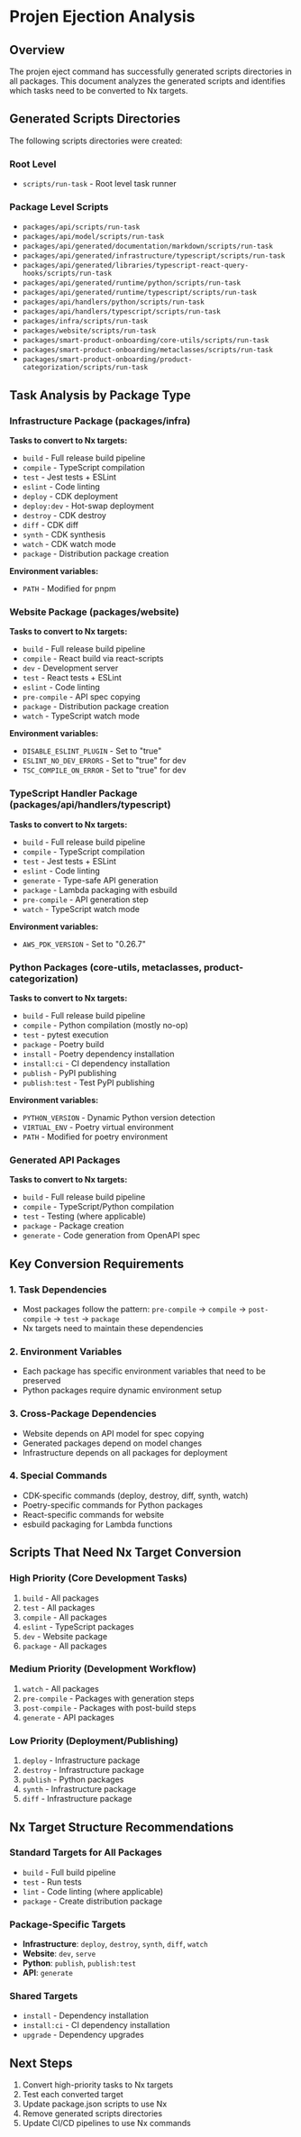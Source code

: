 # Projen Ejection Analysis

## Overview

The projen eject command has successfully generated scripts directories in all packages. This document analyzes the generated scripts and identifies which tasks need to be converted to Nx targets.

## Generated Scripts Directories

The following scripts directories were created:

### Root Level

- `scripts/run-task` - Root level task runner

### Package Level Scripts

- `packages/api/scripts/run-task`
- `packages/api/model/scripts/run-task`
- `packages/api/generated/documentation/markdown/scripts/run-task`
- `packages/api/generated/infrastructure/typescript/scripts/run-task`
- `packages/api/generated/libraries/typescript-react-query-hooks/scripts/run-task`
- `packages/api/generated/runtime/python/scripts/run-task`
- `packages/api/generated/runtime/typescript/scripts/run-task`
- `packages/api/handlers/python/scripts/run-task`
- `packages/api/handlers/typescript/scripts/run-task`
- `packages/infra/scripts/run-task`
- `packages/website/scripts/run-task`
- `packages/smart-product-onboarding/core-utils/scripts/run-task`
- `packages/smart-product-onboarding/metaclasses/scripts/run-task`
- `packages/smart-product-onboarding/product-categorization/scripts/run-task`

## Task Analysis by Package Type

### Infrastructure Package (packages/infra)

**Tasks to convert to Nx targets:**

- `build` - Full release build pipeline
- `compile` - TypeScript compilation
- `test` - Jest tests + ESLint
- `eslint` - Code linting
- `deploy` - CDK deployment
- `deploy:dev` - Hot-swap deployment
- `destroy` - CDK destroy
- `diff` - CDK diff
- `synth` - CDK synthesis
- `watch` - CDK watch mode
- `package` - Distribution package creation

**Environment variables:**

- `PATH` - Modified for pnpm

### Website Package (packages/website)

**Tasks to convert to Nx targets:**

- `build` - Full release build pipeline
- `compile` - React build via react-scripts
- `dev` - Development server
- `test` - React tests + ESLint
- `eslint` - Code linting
- `pre-compile` - API spec copying
- `package` - Distribution package creation
- `watch` - TypeScript watch mode

**Environment variables:**

- `DISABLE_ESLINT_PLUGIN` - Set to "true"
- `ESLINT_NO_DEV_ERRORS` - Set to "true" for dev
- `TSC_COMPILE_ON_ERROR` - Set to "true" for dev

### TypeScript Handler Package (packages/api/handlers/typescript)

**Tasks to convert to Nx targets:**

- `build` - Full release build pipeline
- `compile` - TypeScript compilation
- `test` - Jest tests + ESLint
- `eslint` - Code linting
- `generate` - Type-safe API generation
- `package` - Lambda packaging with esbuild
- `pre-compile` - API generation step
- `watch` - TypeScript watch mode

**Environment variables:**

- `AWS_PDK_VERSION` - Set to "0.26.7"

### Python Packages (core-utils, metaclasses, product-categorization)

**Tasks to convert to Nx targets:**

- `build` - Full release build pipeline
- `compile` - Python compilation (mostly no-op)
- `test` - pytest execution
- `package` - Poetry build
- `install` - Poetry dependency installation
- `install:ci` - CI dependency installation
- `publish` - PyPI publishing
- `publish:test` - Test PyPI publishing

**Environment variables:**

- `PYTHON_VERSION` - Dynamic Python version detection
- `VIRTUAL_ENV` - Poetry virtual environment
- `PATH` - Modified for poetry environment

### Generated API Packages

**Tasks to convert to Nx targets:**

- `build` - Full release build pipeline
- `compile` - TypeScript/Python compilation
- `test` - Testing (where applicable)
- `package` - Package creation
- `generate` - Code generation from OpenAPI spec

## Key Conversion Requirements

### 1. Task Dependencies

- Most packages follow the pattern: `pre-compile` → `compile` → `post-compile` → `test` → `package`
- Nx targets need to maintain these dependencies

### 2. Environment Variables

- Each package has specific environment variables that need to be preserved
- Python packages require dynamic environment setup

### 3. Cross-Package Dependencies

- Website depends on API model for spec copying
- Generated packages depend on model changes
- Infrastructure depends on all packages for deployment

### 4. Special Commands

- CDK-specific commands (deploy, destroy, diff, synth, watch)
- Poetry-specific commands for Python packages
- React-specific commands for website
- esbuild packaging for Lambda functions

## Scripts That Need Nx Target Conversion

### High Priority (Core Development Tasks)

1. `build` - All packages
2. `test` - All packages
3. `compile` - All packages
4. `eslint` - TypeScript packages
5. `dev` - Website package
6. `package` - All packages

### Medium Priority (Development Workflow)

1. `watch` - All packages
2. `pre-compile` - Packages with generation steps
3. `post-compile` - Packages with post-build steps
4. `generate` - API packages

### Low Priority (Deployment/Publishing)

1. `deploy` - Infrastructure package
2. `destroy` - Infrastructure package
3. `publish` - Python packages
4. `synth` - Infrastructure package
5. `diff` - Infrastructure package

## Nx Target Structure Recommendations

### Standard Targets for All Packages

- `build` - Full build pipeline
- `test` - Run tests
- `lint` - Code linting (where applicable)
- `package` - Create distribution package

### Package-Specific Targets

- **Infrastructure**: `deploy`, `destroy`, `synth`, `diff`, `watch`
- **Website**: `dev`, `serve`
- **Python**: `publish`, `publish:test`
- **API**: `generate`

### Shared Targets

- `install` - Dependency installation
- `install:ci` - CI dependency installation
- `upgrade` - Dependency upgrades

## Next Steps

1. Convert high-priority tasks to Nx targets
2. Test each converted target
3. Update package.json scripts to use Nx
4. Remove generated scripts directories
5. Update CI/CD pipelines to use Nx commands
